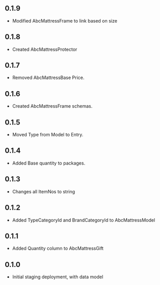 ## 0.1.9

* Modified AbcMattressFrame to link based on size

## 0.1.8

* Created AbcMattressProtector 

## 0.1.7

* Removed AbcMattressBase Price.

## 0.1.6

* Created AbcMattressFrame schemas.

## 0.1.5

* Moved Type from Model to Entry.

## 0.1.4

* Added Base quantity to packages.

## 0.1.3

* Changes all ItemNos to string

## 0.1.2

* Added TypeCategoryId and BrandCategoryId to AbcMattressModel

## 0.1.1

* Added Quantity column to AbcMattressGift

## 0.1.0

* Initial staging deployment, with data model